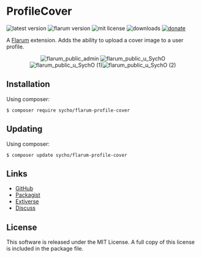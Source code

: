 # ProfileCover
![latest version](https://img.shields.io/github/release/SychO9/flarum-profile-cover.svg?style=flat-square)
![flarum version](https://img.shields.io/badge/flarum-%5E0.1.0--beta.16-%23e7742e?style=flat-square)
![mit license](https://img.shields.io/badge/license-MIT-green.svg?style=flat-square&color=green)
![downloads](https://img.shields.io/packagist/dt/sycho/flarum-profile-cover?color=%23f28d1a&style=flat-square)
[![donate](https://img.shields.io/badge/donate-buy%20me%20a%20coffee-%23ffde39?style=flat-square)](https://www.buymeacoffee.com/sycho)

A [Flarum](http://flarum.org/) extension. Adds the ability to upload a cover image to a user profile.

<p align=center>
<img alt="flarum_public_admin" src="https://user-images.githubusercontent.com/20267363/88463990-f186dc00-ceae-11ea-9446-9fd5c5ad40ee.png" /> <img alt="flarum_public_u_SychO" src="https://user-images.githubusercontent.com/20267363/88463974-c7351e80-ceae-11ea-8253-8145e5d98341.png"/><img alt="flarum_public_u_SychO (1)" src="https://user-images.githubusercontent.com/20267363/88463975-c8664b80-ceae-11ea-8b56-8a6859098fe6.png"/><img alt="flarum_public_u_SychO (2)" src="https://user-images.githubusercontent.com/20267363/88463976-cac8a580-ceae-11ea-98ca-3eb43a7d4aff.png"/>
</p>

## Installation
Using composer:
```gitattributes
$ composer require sycho/flarum-profile-cover
```

## Updating
Using composer:
```gitattributes
$ composer update sycho/flarum-profile-cover
```

## Links
* [GitHub](https://github.com/SychO9/flarum-profile-cover)
* [Packagist](https://packagist.org/packages/sycho/flarum-profile-cover)
* [Extiverse](https://extiverse.com/extension/sycho/flarum-profile-cover)
* [Discuss](https://discuss.flarum.org/d/23437-profile-cover)

## License
This software is released under the MIT License. A full copy of this license is included in the package file.
